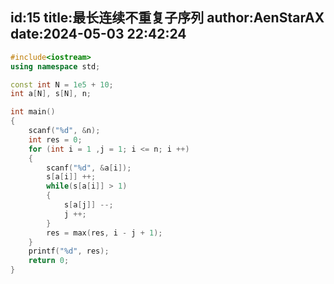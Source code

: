 id:15
title:最长连续不重复子序列
author:AenStarAX
date:2024-05-03 22:42:24
---
```cpp
#include<iostream>
using namespace std;

const int N = 1e5 + 10;
int a[N], s[N], n;

int main()
{
    scanf("%d", &n);
    int res = 0;
    for (int i = 1 ,j = 1; i <= n; i ++)
    {
        scanf("%d", &a[i]);
        s[a[i]] ++;
        while(s[a[i]] > 1)
        {
            s[a[j]] --;
            j ++;
        }
        res = max(res, i - j + 1);
    } 
    printf("%d", res);
    return 0;
}
```